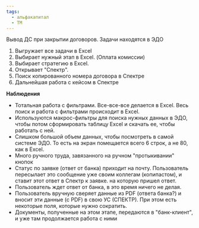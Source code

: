```yaml
---
tags:
  - альфакапитал
  - TM
---
```

Вывод ДС при закрытии договоров.
Задачи находятся в ЭДО


1. Выгружает все задачи в Excel
2. Выбирает нужный этап в Excel. (Оплата комиссии)
3. Выбирает стратегию в Excel.
4. Открывает "Спектр".
5. Поиск копированного номера договора в Спектре
6. Дальнейшая работа с кейсом в Спектре

**Наблюдения**

- Тотальная работа с фильтрами. Все-все-все делается в Excel. Весь поиск и работа с фильтрами происходит в Excel.
- Используются макрос-фильтры для поиска нужных данных в ЭДО, чтобы потом сформировать таблицу Excel и скачать ее, чтобы работать с ней.
- Слишком большой объем данных, чтобы посмотреть в самой системе ЭДО. То есть на экран помещается всего 6 строк, а не 80, как в Excel.
- Много ручного труда, завязанного на ручном "протыкивании" кнопок
- Статус по заявке (ответ от банка) приходит на почту. Пользователь пересылает это сообщение уже своим коллегам (копипастом), и ставит этот ответ в Спектр к заявке. на которую пришел ответ.
- Пользователь ждет ответ от банка, в это время ничего не делая.
- Пользователь вручную сверяет данные из PDF (ответа банка?) и вносит эти данные (с PDF) в свою УС (СПЕКТР). При этом есть некоторые поля, которые нужно сократить.
- Документы, полученные на этом этапе, передаются в "банк-клиент", и уже там продолжается работа с ними 





